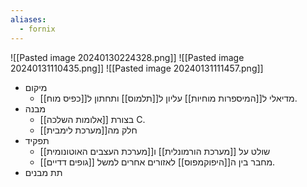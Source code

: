 ```yaml
---
aliases:
  - fornix
---
```

![[Pasted image 20240130224328.png]]
![[Pasted image 20240131110435.png]]
![[Pasted image 20240131111457.png]]
- מיקום
	- מדיאלי ל[[המיספרות מוחיות]] עליון ל[[תלמוס]] ותחתון ל[[כפיס מוח]].
- מבנה
	- [[אלומות השלכה]] בצורת C.
	- חלק מה[[מערכת לימבית]]
- תפקיד
	- שולט על [[מערכת הורמונלית]] ו[[מערכת העצבים האוטונומית]]
	- מחבר בין ה[[היפוקמפוס]] לאזורים אחרים למשל [[גופים דדיים]].
- תת מבנים
